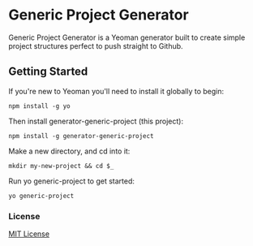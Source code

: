 # Generic Project Generator

Generic Project Generator is a Yeoman generator built to create simple project structures perfect to push straight to Github.

## Getting Started

If you're new to Yeoman you'll need to install it globally to begin:

```
npm install -g yo
```

Then install generator-generic-project (this project):

```
npm install -g generator-generic-project
```

Make a new directory, and cd into it:

```
mkdir my-new-project && cd $_
```

Run yo generic-project to get started:

```
yo generic-project
```

### License

[MIT License](http://en.wikipedia.org/wiki/MIT_License)